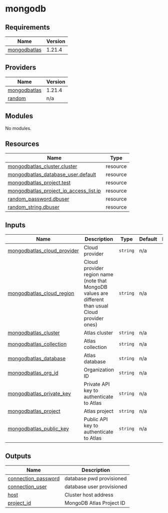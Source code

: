 # mongodb

<!-- BEGINNING OF PRE-COMMIT-TERRAFORM DOCS HOOK -->
## Requirements

| Name | Version |
|------|---------|
| <a name="requirement_mongodbatlas"></a> [mongodbatlas](#requirement\_mongodbatlas) | 1.21.4 |

## Providers

| Name | Version |
|------|---------|
| <a name="provider_mongodbatlas"></a> [mongodbatlas](#provider\_mongodbatlas) | 1.21.4 |
| <a name="provider_random"></a> [random](#provider\_random) | n/a |

## Modules

No modules.

## Resources

| Name | Type |
|------|------|
| [mongodbatlas_cluster.cluster](https://registry.terraform.io/providers/mongodb/mongodbatlas/1.21.4/docs/resources/cluster) | resource |
| [mongodbatlas_database_user.default](https://registry.terraform.io/providers/mongodb/mongodbatlas/1.21.4/docs/resources/database_user) | resource |
| [mongodbatlas_project.test](https://registry.terraform.io/providers/mongodb/mongodbatlas/1.21.4/docs/resources/project) | resource |
| [mongodbatlas_project_ip_access_list.ip](https://registry.terraform.io/providers/mongodb/mongodbatlas/1.21.4/docs/resources/project_ip_access_list) | resource |
| [random_password.dbuser](https://registry.terraform.io/providers/hashicorp/random/latest/docs/resources/password) | resource |
| [random_string.dbuser](https://registry.terraform.io/providers/hashicorp/random/latest/docs/resources/string) | resource |

## Inputs

| Name | Description | Type | Default | Required |
|------|-------------|------|---------|:--------:|
| <a name="input_mongodbatlas_cloud_provider"></a> [mongodbatlas\_cloud\_provider](#input\_mongodbatlas\_cloud\_provider) | Cloud provider | `string` | n/a | yes |
| <a name="input_mongodbatlas_cloud_region"></a> [mongodbatlas\_cloud\_region](#input\_mongodbatlas\_cloud\_region) | Cloud provider region name (note that MongoDB values are different than usual Cloud provider ones) | `string` | n/a | yes |
| <a name="input_mongodbatlas_cluster"></a> [mongodbatlas\_cluster](#input\_mongodbatlas\_cluster) | Atlas cluster | `string` | n/a | yes |
| <a name="input_mongodbatlas_collection"></a> [mongodbatlas\_collection](#input\_mongodbatlas\_collection) | Atlas collection | `string` | n/a | yes |
| <a name="input_mongodbatlas_database"></a> [mongodbatlas\_database](#input\_mongodbatlas\_database) | Atlas database | `string` | n/a | yes |
| <a name="input_mongodbatlas_org_id"></a> [mongodbatlas\_org\_id](#input\_mongodbatlas\_org\_id) | Organization ID | `string` | n/a | yes |
| <a name="input_mongodbatlas_private_key"></a> [mongodbatlas\_private\_key](#input\_mongodbatlas\_private\_key) | Private API key to authenticate to Atlas | `string` | n/a | yes |
| <a name="input_mongodbatlas_project"></a> [mongodbatlas\_project](#input\_mongodbatlas\_project) | Atlas project | `string` | n/a | yes |
| <a name="input_mongodbatlas_public_key"></a> [mongodbatlas\_public\_key](#input\_mongodbatlas\_public\_key) | Public API key to authenticate to Atlas | `string` | n/a | yes |

## Outputs

| Name | Description |
|------|-------------|
| <a name="output_connection_password"></a> [connection\_password](#output\_connection\_password) | database pwd provisioned |
| <a name="output_connection_user"></a> [connection\_user](#output\_connection\_user) | database user provisioned |
| <a name="output_host"></a> [host](#output\_host) | Cluster host address |
| <a name="output_project_id"></a> [project\_id](#output\_project\_id) | MongoDB Atlas Project ID |
<!-- END OF PRE-COMMIT-TERRAFORM DOCS HOOK -->
